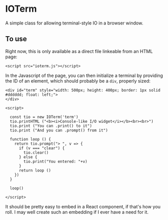 # IOTerm

A simple class for allowing terminal-style IO in a browser window.

## To use

Right now, this is only available as a direct file linkeable from an HTML page:

    <script src="ioterm.js"></script>

In the Javascript of the page, you can then initialize a terminal by providing the ID of an element, which should probably be a `div`, properly sized:

    <div id="term" style="width: 500px; height: 400px; border: 1px solid #dddddd; float: left;">
    </div>
    
    <script>

      const tio = new IOTerm('term')
      tio.printHTML ("<b><i>Console-like I/O widget</i></b><br><br>")
      tio.print ("You can .print() to it")
      tio.print ("And you can .prompt() from it")
      
      function loop () { 
        return tio.prompt("> ", v => { 
          if (v === "clear") { 
            tio.clear()
          } else {
            tio.print("You entered: "+v)
          }
          return loop ()
        })
      }
      
      loop()
      
    </script>

It should be pretty easy to embed in a React component, if that's how
you roll. I may well create such an embedding if I ever have a need
for it.
